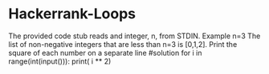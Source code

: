 # Hackerrank-Loops
The provided code stub reads and integer, n, from STDIN. Example
n=3
The list of non-negative integers that are less than n=3 is [0,1,2]. Print the square of each number on a separate line
#solution
for i in range(int(input())):
    print( i ** 2)
